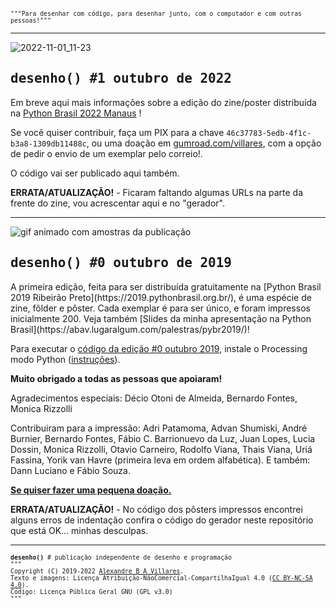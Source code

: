 <div style="font-family: inconsolata, monospace; font-size: 0.7em">"""Para desenhar com código, para desenhar junto, com o computador e com outras pessoas!"""</div>

---

![2022-11-01_11-23](https://user-images.githubusercontent.com/3694604/199259593-dad7e3a5-a1c8-420a-9c05-4a0b18bc54a9.png)

<h2 style="font-family: inconsolata, monospace;">desenho() #1 outubro de 2022</h2>

Em breve aqui mais informações sobre a edição do zine/poster distribuída na [Python Brasil 2022 Manaus](https://2022.pythonbrasil.org.br/) !

Se você quiser contribuir, faça um PIX para a chave `46c37783-5edb-4f1c-b3a8-1309db11488c`, ou uma doação em [gumroad.com/villares](https://gumroad.com/l/desenho1), com a opção de pedir o envio de um exemplar pelo correio!.

O código vai ser publicado aqui também.

**ERRATA/ATUALIZAÇÃO!** - Ficaram faltando algumas URLs na parte da frente do zine, vou acrescentar aqui e no "gerador". 

---
![gif animado com amostras da publicação](assets/amostra-desenho0.gif)

<h2 style="font-family: inconsolata, monospace;">desenho() #0 outubro de 2019</h2>
A primeira edição, feita para ser distribuída gratuitamente na [Python Brasil 2019 Ribeirão Preto](https://2019.pythonbrasil.org.br/), é uma espécie de zine, fôlder e pôster. Cada exemplar é para ser único, e foram impressos inicialmente 200. Veja também [Slides da minha apresentação na Python Brasil](https://abav.lugaralgum.com/palestras/pybr2019/)!

Para executar o [código da edição #0 outubro 2019](https://github.com/villares/desenho-sem-argumentos/tree/master/0_outubro_2019), instale o Processing modo Python ([instruções](https://abav.lugaralgum.com/como-instalar-o-processing-modo-python/)).

**Muito obrigado a todas as pessoas que apoiaram!**

Agradecimentos especiais: Décio Otoni de Almeida, Bernardo Fontes, Monica Rizzolli

Contribuiram para a impressão: Adri Patamoma, Advan Shumiski, André Burnier, Bernardo Fontes, Fábio C. Barrionuevo da Luz, Juan Lopes, Lucia Dossin, Monica Rizzolli, Otavio Carneiro, Rodolfo Viana, Thais Viana, Uriá Fassina, Yorik van Havre (primeira leva em ordem alfabética).
E também: Dann Luciano e Fábio Souza.

**[Se quiser fazer uma pequena doação.](https://gumroad.com/l/desenho0)**

**ERRATA/ATUALIZAÇÃO!** - No código dos pôsters impressos encontrei alguns erros de indentação confira o código do gerador neste repositório que está OK... minhas desculpas. 

---
<div style="font-family: inconsolata, monospace; font-size: 0.7em">
<b>desenho()</b> # publicação independente de desenho e programação<br>
"""<br>
Copyright (C) 2019-2022 <a href="https://abav.lugaralgum.com">Alexandre B A Villares</a>.<br> 
Texto e imagens: Licença Atribuição-NãoComercial-CompartilhaIgual 4.0 (<a href="https://creativecommons.org/licenses/by-nc-sa/4.0/deed.pt_BR">CC BY-NC-SA 4.0</a>).<br>Código: Licença Pública Geral GNU (<a ref="https://github.com/villares/desenho-sem-argumentos/blob/master/LICENSE.txt">GPL v3.0</a>)
<br>"""
</div>
